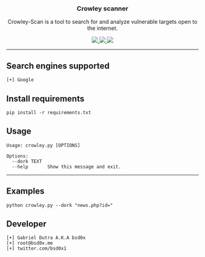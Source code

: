 <p align="center">
  <h3 align="center">Crowley scanner</h3>
  <p align="center">
    Crowley-Scan is a tool to search for and analyze vulnerable targets open to the internet.
  </p>

  <p align="center">
    <a href="https://twitter.com/bsd0x">
      <img src="https://img.shields.io/badge/twitter-@bsd0x-blue.svg">
    </a>
    <a href="https://www.gnu.org/licenses/gpl-3.0">
      <img src="https://img.shields.io/badge/License-GPLv3-blue.svg">
    </a>
    <a href="https://github.com/bsd0x/crowley-scan/releases">
      <img src="https://img.shields.io/badge/version-1.0.0-blue.svg">
    </a>
  </p>
</p>
<hr>

## Search engines supported

```
[+] Google
```

## Install requirements

```
pip install -r requirements.txt
```

## Usage

```
Usage: crowley.py [OPTIONS]

Options:
  --dork TEXT
  --help       Show this message and exit.
```

<hr>

## Examples

```
python crowley.py --dork "news.php?id="
```

## Developer

```
[+] Gabriel Dutra A.K.A bsd0x
[+] root@bsd0x.me
[+] twitter.com/bsd0x1
```
